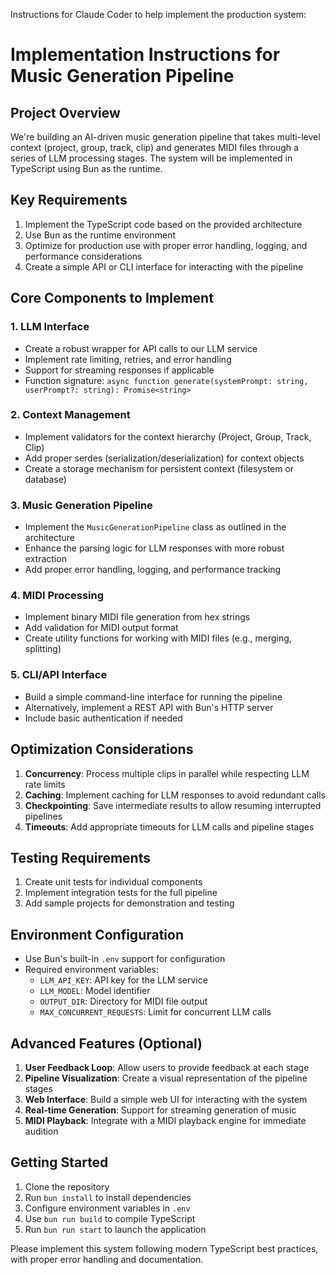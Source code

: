 Instructions for Claude Coder to help implement the production system:

# Implementation Instructions for Music Generation Pipeline

## Project Overview
We're building an AI-driven music generation pipeline that takes multi-level context (project, group, track, clip) and generates MIDI files through a series of LLM processing stages. The system will be implemented in TypeScript using Bun as the runtime.

## Key Requirements

1. Implement the TypeScript code based on the provided architecture
2. Use Bun as the runtime environment
3. Optimize for production use with proper error handling, logging, and performance considerations
4. Create a simple API or CLI interface for interacting with the pipeline

## Core Components to Implement

### 1. LLM Interface
- Create a robust wrapper for API calls to our LLM service
- Implement rate limiting, retries, and error handling
- Support for streaming responses if applicable
- Function signature: `async function generate(systemPrompt: string, userPrompt?: string): Promise<string>`

### 2. Context Management
- Implement validators for the context hierarchy (Project, Group, Track, Clip)
- Add proper serdes (serialization/deserialization) for context objects
- Create a storage mechanism for persistent context (filesystem or database)

### 3. Music Generation Pipeline
- Implement the `MusicGenerationPipeline` class as outlined in the architecture
- Enhance the parsing logic for LLM responses with more robust extraction
- Add proper error handling, logging, and performance tracking

### 4. MIDI Processing
- Implement binary MIDI file generation from hex strings
- Add validation for MIDI output format
- Create utility functions for working with MIDI files (e.g., merging, splitting)

### 5. CLI/API Interface
- Build a simple command-line interface for running the pipeline
- Alternatively, implement a REST API with Bun's HTTP server
- Include basic authentication if needed

## Optimization Considerations

1. **Concurrency**: Process multiple clips in parallel while respecting LLM rate limits
2. **Caching**: Implement caching for LLM responses to avoid redundant calls
3. **Checkpointing**: Save intermediate results to allow resuming interrupted pipelines
4. **Timeouts**: Add appropriate timeouts for LLM calls and pipeline stages

## Testing Requirements

1. Create unit tests for individual components
2. Implement integration tests for the full pipeline
3. Add sample projects for demonstration and testing

## Environment Configuration

- Use Bun's built-in `.env` support for configuration
- Required environment variables:
  - `LLM_API_KEY`: API key for the LLM service
  - `LLM_MODEL`: Model identifier
  - `OUTPUT_DIR`: Directory for MIDI file output
  - `MAX_CONCURRENT_REQUESTS`: Limit for concurrent LLM calls

## Advanced Features (Optional)

1. **User Feedback Loop**: Allow users to provide feedback at each stage
2. **Pipeline Visualization**: Create a visual representation of the pipeline stages
3. **Web Interface**: Build a simple web UI for interacting with the system
4. **Real-time Generation**: Support for streaming generation of music
5. **MIDI Playback**: Integrate with a MIDI playback engine for immediate audition

## Getting Started

1. Clone the repository
2. Run `bun install` to install dependencies
3. Configure environment variables in `.env`
4. Use `bun run build` to compile TypeScript
5. Run `bun run start` to launch the application

Please implement this system following modern TypeScript best practices, with proper error handling and documentation.